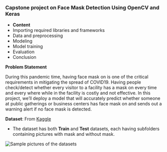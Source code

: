 ### Capstone project on Face Mask Detection Using OpenCV and Keras

* **Content**
* Importing required libraries and frameworks
* Data and preprocessing
* Modeling
* Model training
* Evaluation
* Conclusion

**Problem Statement**

During this pandemic time, having face mask on is one of the critical requirements in mitigating the spread of COVID19. Having people check/detect whether every visitor to a facility has a mask on  every time and every where while in the facility is costly and not effective. In this project, we’ll deploy a model that will accurately predict whether someone at public gatherings or business centers has face mask on  and sends out a warning alert if no face mask is detected.

**Dataset**: From [Kaggle](https://www.kaggle.com/prithwirajmitra/covid-face-mask-detection-dataset)

* The dataset has both **Train** and **Test** datasets, each having subfolders containing pictures with mask and without mask.  

![Sample pictures of the datasets](pic.png)
